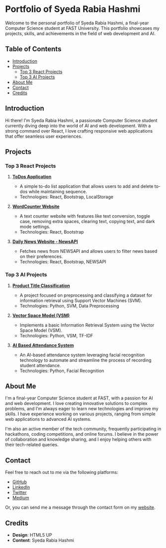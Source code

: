 # Portfolio of Syeda Rabia Hashmi

Welcome to the personal portfolio of Syeda Rabia Hashmi, a final-year Computer Science student at FAST University. This portfolio showcases my projects, skills, and achievements in the field of web development and AI.

## Table of Contents

- [Introduction](#introduction)
- [Projects](#projects)
  - [Top 3 React Projects](#top-3-react-projects)
  - [Top 3 AI Projects](#top-3-ai-projects)
- [About Me](#about-me)
- [Contact](#contact)
- [Credits](#credits)

## Introduction

Hi there! I'm Syeda Rabia Hashmi, a passionate Computer Science student currently diving deep into the world of AI and web development. With a strong command over React, I love crafting responsive web applications that offer seamless user experiences.

## Projects

### Top 3 React Projects

1. **[ToDos Application](https://to-do-5pr0zoz7y-sraabias-projects.vercel.app)**
   - A simple to-do list application that allows users to add and delete to-dos while maintaining sequence.
   - Technologies: React, Bootstrap, LocalStorage

2. **[WordCounter Website](https://word-counter-website-azure.vercel.app/)**
   - A text counter website with features like text conversion, toggle case, removing extra spaces, clearing text, copying text, and dark mode settings.
   - Technologies: React, Bootstrap

3. **[Daily News Website - NewsAPI](https://github.com/SRAABIA/NewsApp)**
   - Fetches news from NEWSAPI and allows users to filter news based on their preferences.
   - Technologies: React, Bootstrap, NEWSAPI

### Top 3 AI Projects

1. **[Product Title Classification](https://github.com/SRAABIA/Product-Title-Classification)**
   - A project focused on preprocessing and classifying a dataset for information retrieval using Support Vector Machines (SVM).
   - Technologies: Python, SVM, Data Preprocessing

2. **[Vector Space Model (VSM)](https://github.com/SRAABIA/Vector-Space-Model-VSM-)**
   - Implements a basic Information Retrieval System using the Vector Space Model (VSM).
   - Technologies: Python, VSM, TF-IDF

3. **[AI Based Attendance System](https://github.com/SRAABIA/AI-based-Attendance-System)**
   - An AI-based attendance system leveraging facial recognition technology to automate and streamline the process of recording student attendance.
   - Technologies: Python, Facial Recognition

## About Me

I'm a final-year Computer Science student at FAST, with a passion for AI and web development. I love creating innovative solutions to complex problems, and I'm always eager to learn new technologies and improve my skills. I have experience working on various projects, ranging from simple web applications to advanced AI systems.

I'm also an active member of the tech community, frequently participating in hackathons, coding competitions, and online forums. I believe in the power of collaboration and knowledge sharing, and I enjoy helping others with their tech-related queries.

## Contact

Feel free to reach out to me via the following platforms:

- [GitHub](https://github.com/SRAABIA)
- [LinkedIn](https://www.linkedin.com/in/syeda-rabia-hashmi/)
- [Twitter](#)
- [Medium](#)

Or, you can send me a message through the contact form on my [website](#).

## Credits

- **Design**: HTML5 UP
- **Content**: Syeda Rabia Hashmi
